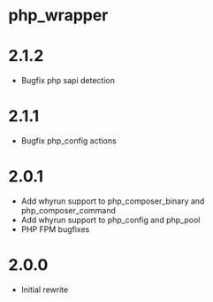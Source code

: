 php_wrapper
======
# 2.1.2
* Bugfix php sapi detection

# 2.1.1
* Bugfix php_config actions

# 2.0.1
* Add whyrun support to php_composer_binary and php_composer_command
* Add whyrun support to php_config and php_pool
* PHP FPM bugfixes

# 2.0.0
* Initial rewrite

